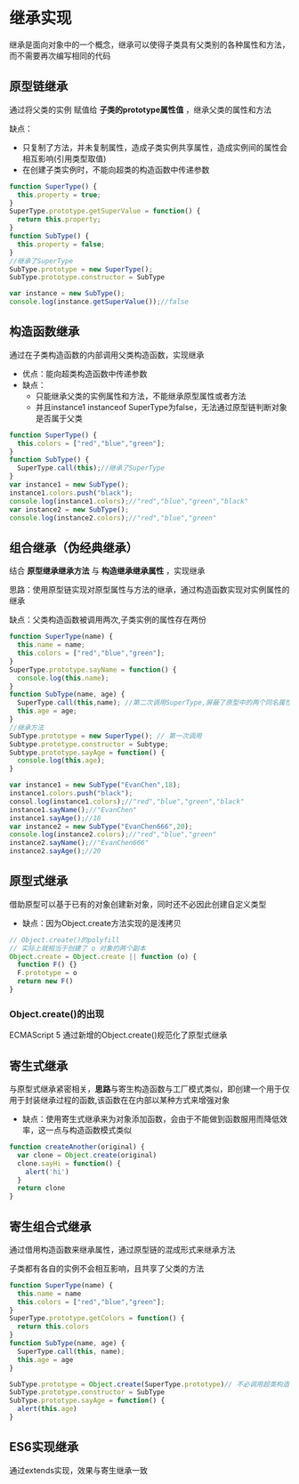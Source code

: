 # 继承实现

继承是面向对象中的一个概念，继承可以使得子类具有父类别的各种属性和方法，而不需要再次编写相同的代码

## 原型链继承

通过将父类的实例 赋值给 **子类的prototype属性值** ，继承父类的属性和方法

缺点：

- 只复制了方法，并未复制属性，造成子类实例共享属性，造成实例间的属性会相互影响(引用类型取值)
- 在创建子类实例时，不能向超类的构造函数中传递参数

```js
function SuperType() {
  this.property = true;
}
SuperType.prototype.getSuperValue = function() {
  return this.property;
}
function SubType() {
  this.property = false;
}
//继承了SuperType
SubType.prototype = new SuperType();
SubType.prototype.constructor = SubType

var instance = new SubType();
console.log(instance.getSuperValue());//false
```

## 构造函数继承

通过在子类构造函数的内部调用父类构造函数，实现继承

- 优点：能向超类构造函数中传递参数
- 缺点：
  - 只能继承父类的实例属性和方法，不能继承原型属性或者方法
  - 并且instance1 instanceof SuperType为false，无法通过原型链判断对象是否属于父类

```js
function SuperType() {
  this.colors = ["red","blue","green"];
}
function SubType() {
  SuperType.call(this);//继承了SuperType
}
var instance1 = new SubType();
instance1.colors.push("black");
console.log(instance1.colors);//"red","blue","green","black"
var instance2 = new SubType();
console.log(instance2.colors);//"red","blue","green"
```

## 组合继承（伪经典继承）

结合 **原型继承继承方法** 与 **构造继承继承属性** ，实现继承

思路：使用原型链实现对原型属性与方法的继承，通过构造函数实现对实例属性的继承

缺点：父类构造函数被调用两次,子类实例的属性存在两份

```js
function SuperType(name) {
  this.name = name;
  this.colors = ["red","blue","green"];
}
SuperType.prototype.sayName = function() {
  console.log(this.name);
}
function SubType(name, age) {
  SuperType.call(this,name); //第二次调用SuperType,屏蔽了原型中的两个同名属性
  this.age = age;
}
//继承方法
SubType.prototype = new SuperType(); // 第一次调用
Subtype.prototype.constructor = Subtype;
Subtype.prototype.sayAge = function() {
  console.log(this.age);
}

var instance1 = new SubType("EvanChen",18);
instance1.colors.push("black");
consol.log(instance1.colors);//"red","blue","green","black"
instance1.sayName();//"EvanChen"
instance1.sayAge();//18
var instance2 = new SubType("EvanChen666",20);
console.log(instance2.colors);//"red","blue","green"
instance2.sayName();//"EvanChen666"
instance2.sayAge();//20
```

## 原型式继承

借助原型可以基于已有的对象创建新对象，同时还不必因此创建自定义类型

- 缺点：因为Object.create方法实现的是浅拷贝

```js
// Object.create()的polyfill
// 实际上就相当于创建了 o 对象的两个副本
Object.create = Object.create || function (o) {
  function F() {}
  F.prototype = o
  return new F()
}

```

### Object.create()的出现

ECMAScript 5 通过新增的Object.create()规范化了原型式继承

## 寄生式继承

与原型式继承紧密相关，**思路**与寄生构造函数与工厂模式类似，即创建一个用于仅用于封装继承过程的函数,该函数在在内部以某种方式来增强对象

- 缺点：使用寄生式继承来为对象添加函数，会由于不能做到函数服用而降低效率，这一点与构造函数模式类似

```js
function createAnother(original) {
  var clone = Object.create(original)
  clone.sayHi = function() {
    alert('hi')
  }
  return clone
}
```

## 寄生组合式继承

通过借用构造函数来继承属性，通过原型链的混成形式来继承方法

子类都有各自的实例不会相互影响，且共享了父类的方法

```js
function SuperType(name) {
  this.name = name
  this.colors = ["red","blue","green"];
}
SuperType.prototype.getColors = function() {
  return this.colors
}
function SubType(name, age) {
  SuperType.call(this, name);
  this.age = age
}

SubType.prototype = Object.create(SuperType.prototype)// 不必调用超类构造函数，只需要副本即可
SubType.prototype.constructor = SubType
SubType.prototype.sayAge = function() {
  alert(this.age)
}
```

## ES6实现继承

通过extends实现，效果与寄生继承一致
